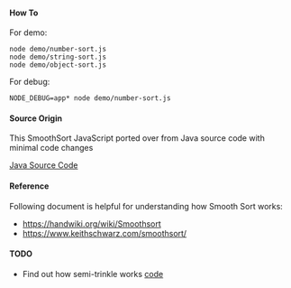 #### How To
For demo:
```
node demo/number-sort.js
node demo/string-sort.js
node demo/object-sort.js
```

For debug:
```
NODE_DEBUG=app* node demo/number-sort.js
```

#### Source Origin
This SmoothSort JavaScript ported over from Java source code with minimal code changes

[Java Source Code](https://github.com/molgenis/systemsgenetics/blob/master/genetica-libraries/src/main/java/umcg/genetica/util/SmoothSort.java)

#### Reference
Following document is helpful for understanding how Smooth Sort works:

* https://handwiki.org/wiki/Smoothsort
* https://www.keithschwarz.com/smoothsort/

#### TODO
* Find out how semi-trinkle works [code](https://github.com/c2pig/smoothsort/blob/7b65424f33c8f3c2540b64a957e0c53040eb1c34/SmoothSort.js#L158)
